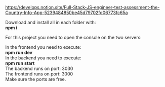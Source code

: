 https://develops.notion.site/Full-Stack-JS-engineer-test-assessment-the-Country-Info-App-5239484850be45d79702fd06773fc65a

Download and install all in each folder with: <br>
__npm i__ 

For this project you need to open the console on the two servers: <br>

In the frontend you need to execute: <br>
__npm run dev__  <br>
In the backend you need to execute: <br>
__npm run start__
<br>
The backend runs on port: 3030
<br>
The frontend runs on port: 3000
<br>
Make sure the ports are free.
